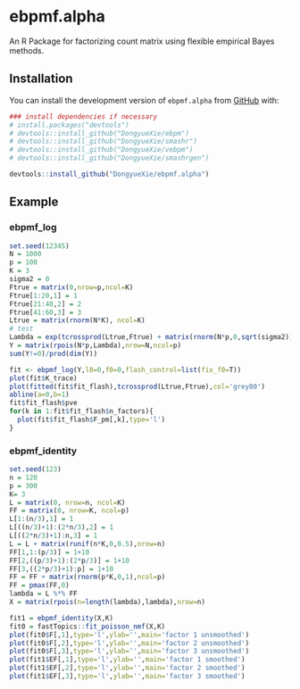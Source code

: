
<!-- README.md is generated from README.Rmd. Please edit that file -->

# ebpmf.alpha

<!-- badges: start -->
<!-- badges: end -->

An R Package for factorizing count matrix using flexible empirical Bayes
methods.

## Installation

You can install the development version of `ebpmf.alpha` from
[GitHub](https://github.com/) with:

``` r
### install dependencies if necessary
# install.packages("devtools")
# devtools::install_github("DongyueXie/ebpm")
# devtools::install_github("DongyueXie/smashr")
# devtools::install_github("DongyueXie/vebpm")
# devtools::install_github("DongyueXie/smashrgen")

devtools::install_github("DongyueXie/ebpmf.alpha")
```

## Example

### ebpmf_log

``` r
set.seed(12345)
N = 1000
p = 100
K = 3
sigma2 = 0
Ftrue = matrix(0,nrow=p,ncol=K)
Ftrue[1:20,1] = 1
Ftrue[21:40,2] = 2
Ftrue[41:60,3] = 3
Ltrue = matrix(rnorm(N*K), ncol=K)
# test
Lambda = exp(tcrossprod(Ltrue,Ftrue) + matrix(rnorm(N*p,0,sqrt(sigma2)),nrow=N))
Y = matrix(rpois(N*p,Lambda),nrow=N,ncol=p)
sum(Y!=0)/prod(dim(Y))

fit <- ebpmf_log(Y,l0=0,f0=0,flash_control=list(fix_f0=T))
plot(fit$K_trace)
plot(fitted(fit$fit_flash),tcrossprod(Ltrue,Ftrue),col='grey80')
abline(a=0,b=1)
fit$fit_flash$pve
for(k in 1:fit$fit_flash$n_factors){
  plot(fit$fit_flash$F_pm[,k],type='l')
}
```

### ebpmf_identity

``` r
set.seed(123)
n = 120
p = 300
K= 3
L = matrix(0, nrow=n, ncol=K)
FF = matrix(0, nrow=K, ncol=p)
L[1:(n/3),1] = 1
L[((n/3)+1):(2*n/3),2] = 1
L[((2*n/3)+1):n,3] = 1
L = L + matrix(runif(n*K,0,0.5),nrow=n)
FF[1,1:(p/3)] = 1+10
FF[2,((p/3)+1):(2*p/3)] = 1+10
FF[3,((2*p/3)+1):p] = 1+10
FF = FF + matrix(rnorm(p*K,0,1),ncol=p)
FF = pmax(FF,0)
lambda = L %*% FF
X = matrix(rpois(n=length(lambda),lambda),nrow=n)

fit1 = ebpmf_identity(X,K)
fit0 = fastTopics::fit_poisson_nmf(X,K)
plot(fit0$F[,1],type='l',ylab='',main='factor 1 unsmoothed')
plot(fit0$F[,2],type='l',ylab='',main='factor 2 unsmoothed')
plot(fit0$F[,3],type='l',ylab='',main='factor 3 unsmoothed')
plot(fit1$EF[,1],type='l',ylab='',main='factor 1 smoothed')
plot(fit1$EF[,2],type='l',ylab='',main='factor 2 smoothed')
plot(fit1$EF[,3],type='l',ylab='',main='factor 3 smoothed')
```
